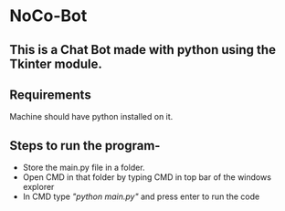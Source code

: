 # NoCo-Bot
## This is a Chat Bot made with python using the Tkinter module. 

## Requirements
Machine should have python installed on it.

## Steps to run the program-
- Store the main.py file in a folder.
- Open CMD in that folder by typing CMD in top bar of the windows explorer
- In CMD type *"python main.py"* and press enter to run the code
